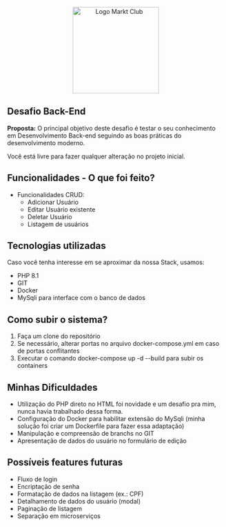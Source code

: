 <p align="center">
  <img src="https://markt.club/images/logo_marktclub.png" width="200" alt="Logo Markt Club">
</p>

## Desafio Back-End

**Proposta:** O principal objetivo deste desafio é testar o seu conhecimento em Desenvolvimento Back-end seguindo as boas práticas do desenvolvimento moderno.

Você está livre para fazer qualquer alteração no projeto inicial.

## Funcionalidades - O que foi feito?

- Funcionalidades CRUD:
  - Adicionar Usuário
  - Editar Usuário existente
  - Deletar Usuário
  - Listagem de usuários


## Tecnologias utilizadas

Caso você tenha interesse em se aproximar da nossa Stack, usamos:

- PHP 8.1
- GIT
- Docker
- MySqli para interface com o banco de dados

## Como subir o sistema?

1. Faça um clone do repositório
2. Se necessário, alterar portas no arquivo docker-compose.yml em caso de portas conflitantes
3. Executar o comando docker-compose up -d --build para subir os containers

## Minhas Dificuldades
- Utilização do PHP direto no HTML foi novidade e um desafio pra mim, nunca havia trabalhado dessa forma.
- Configuração do Docker para habilitar extensão do MySqli (minha solução foi criar um Dockerfile para fazer essa adaptação)
- Manipulação e compreensão de branchs no GIT
- Apresentação de dados do usuário no formulário de edição

## Possíveis features futuras
- Fluxo de login
- Encriptação de senha
- Formatação de dados na listagem (ex.: CPF)
- Detalhamento de dados do usuário (modal)
- Paginação de listagem
- Separação em microserviços